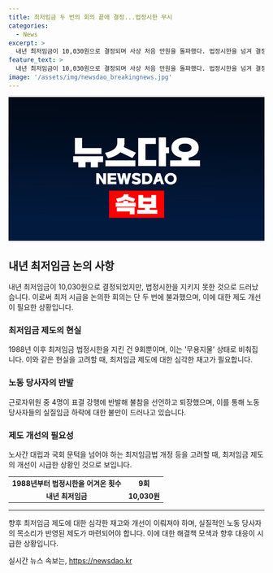 ```yaml
---
title: 최저임금 두 번의 회의 끝에 결정...법정시한 무시
categories:
  - News
excerpt: >
  내년 최저임금이 10,030원으로 결정되며 사상 처음 만원을 돌파했다. 법정시한을 넘겨 결정된 것으로, 최저 시급 논의 회의는 단 두 번에 불과했다. 특히 라이더 등 플랫폼 노동자 확대 적용과 업종별 차등 적용 논의로 법정시한을 90일 넘겼다. 최저임금 법정시한은 1988년 이후 9번만 지켜져 무용지물이라는 지적도 나왔다. 이에 제도 개선이 필요하다는 목소리가 나오고 있다. 노사 간 대립으로 실제 개선이 어려운 상황이며, 내년에도 같은 논의가 재발할 가능성이 크다.
feature_text: >
  내년 최저임금이 10,030원으로 결정되며 사상 처음 만원을 돌파했다. 법정시한을 넘겨 결정된 것으로, 최저 시급 논의 회의는 단 두 번에 불과했다. 특히 라이더 등 플랫폼 노동자 확대 적용과 업종별 차등 적용 논의로 법정시한을 90일 넘겼다. 최저임금 법정시한은 1988년 이후 9번만 지켜져 무용지물이라는 지적도 나왔다. 이에 제도 개선이 필요하다는 목소리가 나오고 있다. 노사 간 대립으로 실제 개선이 어려운 상황이며, 내년에도 같은 논의가 재발할 가능성이 크다.
image: '/assets/img/newsdao_breakingnews.jpg'
---
```


<p><img src="/assets/img/newsdao_breakingnews.jpg" alt="flaretime 속보" /></p>

<h2 data-ke-size="size26">내년 최저임금 논의 사항</h2>

<p data-ke-size="size16">내년 최저임금이 10,030원으로 결정되었지만, 법정시한을 지키지 못한 것으로 드러났습니다. 이로써 최저 시급을 논의한 회의는 단 두 번에 불과했으며, 이에 대한 제도 개선이 필요한 상황입니다.</p>

<h3>최저임금 제도의 현실</h3>

<p data-ke-size="size16">1988년 이후 최저임금 법정시한을 지킨 건 9회뿐이며, 이는 '무용지물' 상태로 비춰집니다. 이와 같은 현실을 고려할 때, 최저임금 제도에 대한 심각한 재고가 필요합니다.</p>

<h3>노동 당사자의 반발</h3>

<p data-ke-size="size16">근로자위원 중 4명이 표결 강행에 반발해 불참을 선언하고 퇴장했으며, 이를 통해 노동 당사자들의 실질임금 하락에 대한 불만이 드러나고 있습니다.</p>

<h3>제도 개선의 필요성</h3>

<p data-ke-size="size16">노사간 대립과 국회 문턱을 넘어야 하는 최저임금법 개정 등을 고려할 때, 최저임금 제도의 개선이 시급한 상황인 것으로 보입니다.</p>

<table>
    <tr>
        <td style="text-align: center; height: 17px;"><b>1988년부터 법정시한을 어겨온 횟수</b></td>
        <td style="text-align: center; height: 17px;"><b>9회</b></td>
    </tr>
    <tr>
        <td style="text-align: center; height: 17px;"><b>내년 최저임금</b></td>
        <td style="text-align: center; height: 17px;"><b>10,030원</b></td>
    </tr>
</table>

<hr>

<p data-ke-size="size16">향후 최저임금 제도에 대한 심각한 재고와 개선이 이뤄져야 하며, 실질적인 노동 당사자의 목소리가 반영된 제도가 마련되어야 합니다. 이에 대한 해결책 모색과 향후 대응이 시급한 상황입니다.</p>
실시간 뉴스 속보는, <a href="https://newsdao.kr" rel="dofollow">https://newsdao.kr</a>


